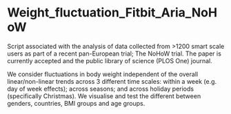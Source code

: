 # Weight_fluctuation_Fitbit_Aria_NoHoW
Script associated with the analysis of data collected from >1200 smart scale users as part of a recent pan-European trial; The NoHoW trial. The paper is currently accepted and the public library of science (PLOS One) journal.

We consider fluctuations in body weight independent of the overall linear/non-linear trends across 3 different time scales: within a week (e.g. day of week effects); across seasons; and across holiday periods (specifically Christmas). We visualise and test the different between genders, countries, BMI groups and age groups.
